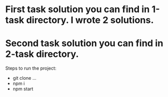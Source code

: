 # First task solution you can find in 1-task directory. I wrote 2 solutions.

# Second task solution you can find in 2-task directory.

Steps to run the project:
- git clone ...
- npm i
- npm start
